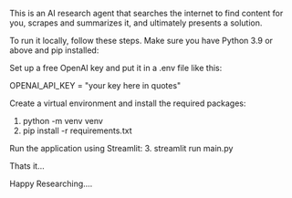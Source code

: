 This is an AI research agent that searches the internet to find content for you, scrapes and summarizes it, and ultimately presents a solution.

To run it locally, follow these steps. Make sure you have Python 3.9 or above and pip installed:

Set up a free OpenAI key and put it in a .env file like this:

OPENAI_API_KEY = "your key here in quotes"


Create a virtual environment and install the required packages:
1. python -m venv venv
2. pip install -r requirements.txt

Run the application using Streamlit:
3. streamlit run main.py

Thats it...

Happy Researching....


